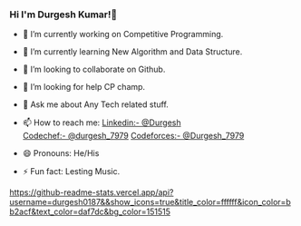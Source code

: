 ### Hi I'm Durgesh Kumar!👋

- 🔭 I’m currently working on Competitive Programming.
- 🌱 I’m currently learning  New Algorithm and Data Structure.
- 👯 I’m looking to collaborate on Github.
- 🤔 I’m looking for help CP champ. 
- 💬 Ask me about Any Tech related stuff.
- 📫 How to reach me: [Linkedin:- @Durgesh](https://www.linkedin.com/in/durgesh-kumar-529997194/)  
                       [Codechef:- @durgesh_7979](https://www.codechef.com/users/durgesh_7979)
                       [Codeforces:- @Durgesh_7979](https://www.codechef.com/users/durgesh_7979)

- 😄 Pronouns: He/His
- ⚡ Fun fact: Lesting Music.

https://github-readme-stats.vercel.app/api?username=durgesh0187&&show_icons=true&title_color=ffffff&icon_color=bb2acf&text_color=daf7dc&bg_color=151515
